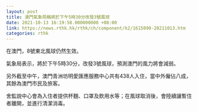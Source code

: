 ```yaml
---
layout: post
title: 澳門氣象局稱將於下午5時30分改發3號風球
date: 2021-10-13 16:19:58.000000000 +08:00
link: https://news.rthk.hk/rthk/ch/component/k2/1615090-20211013.htm
categories: rthk
---
```


在澳門，8號東北風球仍然生效。

氣象局表示，將於下午5時30分，改發3號風球，預測澳門的風力將會減弱。

另外截至中午，澳門青洲坊明愛匯應服務中心共有438人入住，當中外僱佔八成，其餘為澳門市民及旅客。

舍監說中心會為入住者提供杯麵、口罩及飲用水等；在風球取消後，會陸續讓暫住者離開，並進行清潔消毒。

